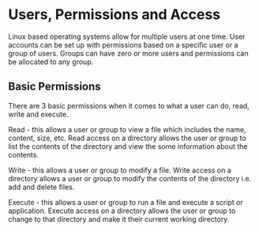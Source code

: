 # Users, Permissions and Access

Linux based operating systems allow for multiple users at one time. User accounts can be set up with permissions based on a specific user or a group of users. Groups can have zero or more users and permissions can be allocated to any group.

## Basic Permissions

There are 3 basic permissions when it comes to what a user can do, read, write and execute.

Read - this allows a user or group to view a file which includes the name, content, size, etc. Read access on a directory allows the user or group to list the contents of the directory and view the some information about the contents.

Write - this allows a user or group to modify a file. Write access on a directory allows a user or group to modify the contents of the directory i.e. add and delete files.

Execute - this allows a user or group to run a file and execute a script or application. Execute access on a directory allows the user or group to change to that directory and make it their current working directory. 



